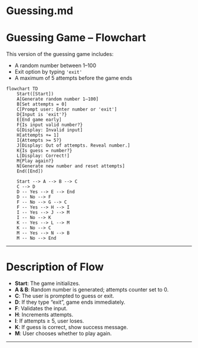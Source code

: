 # Guessing.md

# Guessing Game – Flowchart

This version of the guessing game includes:
- A random number between 1–100
- Exit option by typing `'exit'`
- A maximum of 5 attempts before the game ends

```mermaid
flowchart TD
    Start([Start])
    A[Generate random number 1–100]
    B[Set attempts = 0]
    C[Prompt user: Enter number or 'exit']
    D{Input is 'exit'?}
    E[End game early]
    F{Is input valid number?}
    G[Display: Invalid input]
    H[attempts += 1]
    I{Attempts >= 5?}
    J[Display: Out of attempts. Reveal number.]
    K{Is guess = number?}
    L[Display: Correct!]
    M{Play again?}
    N[Generate new number and reset attempts]
    End([End])

    Start --> A --> B --> C
    C --> D
    D -- Yes --> E --> End
    D -- No --> F
    F -- No --> G --> C
    F -- Yes --> H --> I
    I -- Yes --> J --> M
    I -- No --> K
    K -- Yes --> L --> M
    K -- No --> C
    M -- Yes --> N --> B
    M -- No --> End
```

---

# Description of Flow

- **Start**: The game initializes.
- **A & B**: Random number is generated; attempts counter set to 0.
- **C**: The user is prompted to guess or exit.
- **D**: If they type “exit”, game ends immediately.
- **F**: Validates the input.
- **H**: Increments attempts.
- **I**: If attempts ≥ 5, user loses.
- **K**: If guess is correct, show success message.
- **M**: User chooses whether to play again.

---
